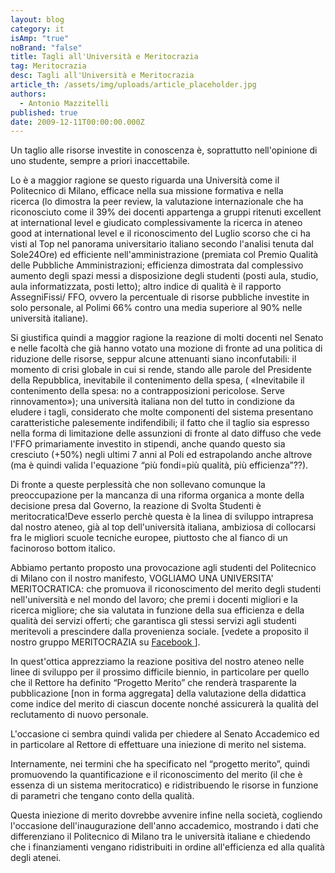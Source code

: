 ```yaml
---
layout: blog
category: it
isAmp: "true"
noBrand: "false"
title: Tagli all'Università e Meritocrazia
tag: Meritocrazia
desc: Tagli all'Università e Meritocrazia
article_th: /assets/img/uploads/article_placeholder.jpg
authors:
  - Antonio Mazzitelli
published: true
date: 2009-12-11T00:00:00.000Z
---
```


Un taglio alle risorse investite in conoscenza è, soprattutto nell'opinione di uno studente, sempre a priori inaccettabile.

Lo è a maggior ragione se questo riguarda una Università come il Politecnico di Milano, efficace nella sua missione formativa e nella ricerca (lo dimostra la peer review, la valutazione internazionale che ha riconosciuto come il 39% dei docenti appartenga a gruppi ritenuti excellent at international level e giudicato complessivamente la ricerca in ateneo good at international level e il riconoscimento del Luglio scorso che ci ha visti al Top nel panorama universitario italiano secondo l'analisi tenuta dal Sole24Ore) ed efficiente nell'amministrazione (premiata col Premio Qualità delle Pubbliche Amministrazioni; efficienza dimostrata dal complessivo aumento degli spazi messi a disposizione degli studenti (posti aula, studio, aula informatizzata, posti letto); altro indice di qualità è il rapporto AssegniFissi/ FFO, ovvero la percentuale di risorse pubbliche investite in solo personale, al Polimi 66% contro una media superiore al 90% nelle università italiane).

Si giustifica quindi a maggior ragione la reazione di molti docenti nel Senato e nelle facoltà che già hanno votato una mozione di fronte ad una politica di riduzione delle risorse, seppur alcune attenuanti siano inconfutabili: il momento di crisi globale in cui si rende, stando alle parole del Presidente della Repubblica, inevitabile il contenimento della spesa, ( «Inevitabile il contenimento della spesa: no a contrapposizioni pericolose. Serve rinnovamento»); una università italiana non del tutto in condizione da eludere i tagli, considerato che molte componenti del sistema presentano caratteristiche palesemente indifendibili; il fatto che il taglio sia espresso nella forma di limitazione delle assunzioni di fronte al dato diffuso che vede l'FFO primariamente investito in stipendi, anche quando questo sia cresciuto (+50%) negli ultimi 7 anni al Poli ed estrapolando anche altrove (ma è quindi valida l'equazione “più fondi=più qualità, più efficienza”??).

Di fronte a queste perplessità che non sollevano comunque la preoccupazione per la mancanza di una riforma organica a monte della decisione presa dal Governo, la reazione di Svolta Studenti è meritocratica!Deve esserlo perchè questa è la linea di sviluppo intrapresa dal nostro ateneo, già al top dell'università italiana, ambiziosa di collocarsi fra le migliori scuole tecniche europee, piuttosto che al fianco di un facinoroso bottom italico.

Abbiamo pertanto proposto una provocazione agli studenti del Politecnico di Milano con il nostro manifesto, VOGLIAMO UNA UNIVERSITA' MERITOCRATICA: che promuova il riconoscimento del merito degli studenti nell'università e nel mondo del lavoro; che premi i docenti migliori e la ricerca migliore; che sia valutata in funzione della sua efficienza e della qualità dei servizi offerti; che garantisca gli stessi servizi agli studenti meritevoli a prescindere dalla provenienza sociale. [vedete a proposito il nostro gruppo MERITOCRAZIA su [Facebook ](https://www.facebook.com/group.php?gid=31048034063)].

In quest'ottica apprezziamo la reazione positiva del nostro ateneo nelle linee di sviluppo per il prossimo difficile biennio, in particolare per quello che il Rettore ha definito “Progetto Merito” che renderà trasparente la pubblicazione [non in forma aggregata] della valutazione della didattica come indice del merito di ciascun docente nonché assicurerà la qualità del reclutamento di nuovo personale.

L'occasione ci sembra quindi valida per chiedere al Senato Accademico ed in particolare al Rettore di effettuare una iniezione di merito nel sistema.

Internamente, nei termini che ha specificato nel “progetto merito”, quindi promuovendo la quantificazione e il riconoscimento del merito (il che è essenza di un sistema meritocratico) e ridistribuendo le risorse in funzione di parametri che tengano conto della qualità.

Questa iniezione di merito dovrebbe avvenire infine nella società, cogliendo l'occasione dell'inaugurazione dell'anno accademico, mostrando i dati che differenziano il Politecnico di Milano tra le università italiane e chiedendo che i finanziamenti vengano ridistribuiti in ordine all'efficienza ed alla qualità degli atenei.
